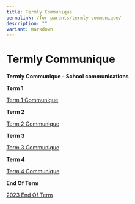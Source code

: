 ```yaml
---
title: Termly Communique
permalink: /for-parents/termly-communique/
description: ""
variant: markdown
---
```

# **Termly Communique**

**Termly Communique - School communications**

**Term 1**

[Term 1 Communique](/files/Communiques/Term%201%20Communique%20_13%20Jan%202023.pdf)

**Term 2**

[Term 2 Communique](/files/Communiques/Term%202%20Communique.pdf)

**Term 3**

[Term 3 Communique](/files/Communiques/term3communique_24may2023.pdf)

**Term 4**

[Term 4 Communique](/files/Communiques/term%204%20communique_29aug2023.pdf)

**End Of Term**

[2023 End Of Term](/files/Communiques/end_of_year_communique_2023.pdf)